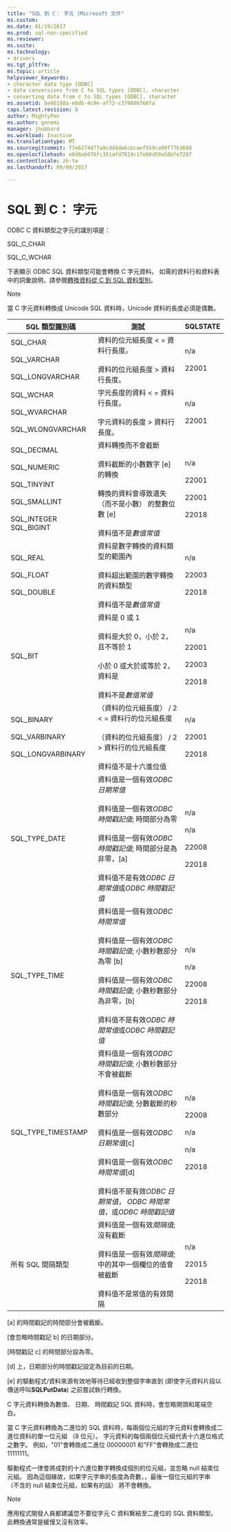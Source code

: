 ```yaml
---
title: "SQL 到 C： 字元 |Microsoft 文件"
ms.custom: 
ms.date: 01/19/2017
ms.prod: sql-non-specified
ms.reviewer: 
ms.suite: 
ms.technology:
- drivers
ms.tgt_pltfrm: 
ms.topic: article
helpviewer_keywords:
- character data type [ODBC]
- data conversions from C to SQL types [ODBC], character
- converting data from c to SQL types [ODBC], character
ms.assetid: be66188a-ebdb-4c9e-af72-c379886766fa
caps.latest.revision: 8
author: MightyPen
ms.author: genemi
manager: jhubbard
ms.workload: Inactive
ms.translationtype: MT
ms.sourcegitcommit: f7e6274d77a9cdd4de6cbcaef559ca99f77b3608
ms.openlocfilehash: e8d6ab676fc351afd7819c1fe60d59a58bfe7207
ms.contentlocale: zh-tw
ms.lasthandoff: 09/09/2017

---
```

# <a name="c-to-sql-character"></a>SQL 到 C： 字元
ODBC C 資料類型之字元的識別項是：  
  
 SQL_C_CHAR  
  
 SQL_C_WCHAR  
  
 下表顯示 ODBC SQL 資料類型可能會轉換 C 字元資料。 如需的資料行和資料表中的詞彙說明，請參閱[轉換資料從 C 到 SQL 資料型別](../../../odbc/reference/appendixes/converting-data-from-c-to-sql-data-types.md)。  
  
> [!NOTE]  
>  當 C 字元資料轉換成 Unicode SQL 資料時，Unicode 資料的長度必須是偶數。  
  
|SQL 類型識別碼|測試|SQLSTATE|  
|-------------------------|----------|--------------|  
|SQL_CHAR<br /><br /> SQL_VARCHAR<br /><br /> SQL_LONGVARCHAR|資料的位元組長度 < = 資料行長度。<br /><br /> 資料的位元組長度 > 資料行長度。|n/a<br /><br /> 22001|  
|SQL_WCHAR<br /><br /> SQL_WVARCHAR<br /><br /> SQL_WLONGVARCHAR|字元長度的資料 < = 資料行長度。<br /><br /> 字元資料的長度 > 資料行長度。|n/a<br /><br /> 22001|  
|SQL_DECIMAL<br /><br /> SQL_NUMERIC<br /><br /> SQL_TINYINT<br /><br /> SQL_SMALLINT<br /><br /> SQL_INTEGER SQL_BIGINT|資料轉換而不會截斷<br /><br /> 資料截斷的小數數字 [e] 的轉換<br /><br /> 轉換的資料會導致遺失 （而不是小數） 的整數位數 [e]<br /><br /> 資料值不是*數值常值*|n/a<br /><br /> 22001<br /><br /> 22001<br /><br /> 22018|  
|SQL_REAL<br /><br /> SQL_FLOAT<br /><br /> SQL_DOUBLE|資料是數字轉換的資料類型的範圍內<br /><br /> 資料超出範圍的數字轉換的資料類型<br /><br /> 資料值不是*數值常值*|n/a<br /><br /> 22003<br /><br /> 22018|  
|SQL_BIT|資料是 0 或 1<br /><br /> 資料是大於 0，小於 2，且不等於 1<br /><br /> 小於 0 或大於或等於 2，資料是<br /><br /> 資料不是*數值常值*|n/a<br /><br /> 22001<br /><br /> 22003<br /><br /> 22018|  
|SQL_BINARY<br /><br /> SQL_VARBINARY<br /><br /> SQL_LONGVARBINARY|（資料的位元組長度） / 2 < = 資料行的位元組長度<br /><br /> （資料的位元組長度） / 2 > 資料行的位元組長度<br /><br /> 資料值不是十六進位值|n/a<br /><br /> 22001<br /><br /> 22018|  
|SQL_TYPE_DATE|資料值是一個有效*ODBC 日期常值*<br /><br /> 資料值是一個有效*ODBC 時間戳記值*; 時間部分為零<br /><br /> 資料值是一個有效*ODBC 時間戳記值*; 時間部分是為非零，[a]<br /><br /> 資料值不是有效*ODBC 日期常值*或*ODBC 時間戳記值*|n/a<br /><br /> n/a<br /><br /> 22008<br /><br /> 22018|  
|SQL_TYPE_TIME|資料值是一個有效*ODBC 時間常值*<br /><br /> 資料值是一個有效*ODBC 時間戳記值*; 小數秒數部分為零 [b]<br /><br /> 資料值是一個有效*ODBC 時間戳記值*; 小數秒數部分為非零，[b]<br /><br /> 資料值不是有效*ODBC 時間常值*或*ODBC 時間戳記值*|n/a<br /><br /> n/a<br /><br /> 22008<br /><br /> 22018|  
|SQL_TYPE_TIMESTAMP|資料值是一個有效*ODBC 時間戳記值*; 小數秒數部分不會被截斷<br /><br /> 資料值是一個有效*ODBC 時間戳記值*; 分數截斷的秒數部分<br /><br /> 資料值是一個有效*ODBC 日期常值*[c]<br /><br /> 資料值是一個有效*ODBC 時間常值*[d]<br /><br /> 資料值不是有效*ODBC 日期常值*， *ODBC 時間常值*，或*ODBC 時間戳記值*|n/a<br /><br /> 22008<br /><br /> n/a<br /><br /> n/a<br /><br /> 22018|  
|所有 SQL 間隔類型|資料值是一個有效*間隔值*; 沒有截斷<br /><br /> 資料值是一個有效*間隔值*; 中的其中一個欄位的值會被截斷<br /><br /> 資料值不是常值的有效間隔|n/a<br /><br /> 22015<br /><br /> 22018|  
  
 [a] 的時間戳記的時間部分會被截斷。  
  
 [會忽略時間戳記 b] 的日期部分。  
  
 [時間戳記 c] 的時間部分設為零。  
  
 [d] 上，日期部分的時間戳記設定為目前的日期。  
  
 [e] 的驅動程式/資料來源有效地等待已經收到整個字串直到 (即使字元資料片段以傳送呼叫**SQLPutData**) 之前嘗試執行轉換。  
  
 C 字元資料轉換為數值、 日期、 時間戳記 SQL 資料時，會忽略開頭和尾端空白。  
  
 當 C 字元資料轉換為二進位的 SQL 資料時，每兩個位元組的字元資料會轉換成二進位資料的單一位元組 （8 位元）。 字元資料的每個兩個位元組代表十六進位格式之數字。 例如，"01"會轉換成二進位 00000001 和"FF"會轉換成二進位 11111111。  
  
 驅動程式一律會將成對的十六進位數字轉換成個別的位元組，並忽略 null 結束位元組。 因為這個緣故，如果字元字串的長度為奇數，，最後一個位元組的字串 （不含的 null 結束位元組，如果有的話） 將不會轉換。  
  
> [!NOTE]  
>  應用程式開發人員都建議您不要從字元 C 資料繫結至二進位的 SQL 資料類型。 此轉換通常是緩慢又沒有效率。

